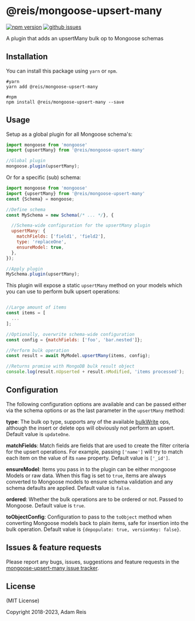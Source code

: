 # @reis/mongoose-upsert-many

[![npm version](https://img.shields.io/npm/v/@reis/mongoose-upsert-many.svg)](https://www.npmjs.com/package/@reis/mongoose-upsert-many)
[![github issues](https://img.shields.io/github/issues/adamreisnz/mongoose-upsert-many.svg)](https://github.com/adamreisnz/mongoose-upsert-many/issues)


A plugin that adds an upsertMany bulk op to Mongoose schemas

## Installation

You can install this package using `yarn` or `npm`.

```shell
#yarn
yarn add @reis/mongoose-upsert-many

#npm
npm install @reis/mongoose-upsert-many --save
```

## Usage

Setup as a global plugin for all Mongoose schema's:

```js
import mongoose from 'mongoose'
import {upsertMany} from '@reis/mongoose-upsert-many'

//Global plugin
mongoose.plugin(upsertMany);
```

Or for a specific (sub) schema:

```js
import mongoose from 'mongoose'
import {upsertMany} from '@reis/mongoose-upsert-many'
const {Schema} = mongoose;

//Define schema
const MySchema = new Schema(/* ... */}, {

  //Schema-wide configuration for the upsertMany plugin
  upsertMany: {
    matchFields: ['field1', 'field2'],
    type: 'replaceOne',
    ensureModel: true,
  },
});

//Apply plugin
MySchema.plugin(upsertMany);
```

This plugin will expose a static `upsertMany` method on your models which you
can use to perform bulk upsert operations:

```js

//Large amount of items
const items = [
  ...
];

//Optionally, overwrite schema-wide configuration
const config = {matchFields: ['foo', 'bar.nested']};

//Perform bulk operation
const result = await MyModel.upsertMany(items, config);

//Returns promise with MongoDB bulk result object
console.log(result.nUpserted + result.nModified, 'items processed');
```

## Configuration

The following configuration options are available and can be passed either via the schema options or as the last parameter in the `upsertMany` method:

**type**: The bulk op type, supports any of the available [bulkWrite](https://docs.mongodb.com/manual/reference/method/db.collection.bulkWrite) ops, although the insert or delete ops will obviously not perform an upsert. Default value is `updateOne`.

**matchFields**: Match fields are fields that are used to create the filter criteria for the upsert operations. For example, passing `['name']` will try to match each item on the value of its `name` property. Default value is `['_id']`.

**ensureModel**: Items you pass in to the plugin can be either mongoose Models or raw data. When this flag is set to `true`, items are always converted
to Mongoose models to ensure schema validation and any schema defaults are applied. Default value is `false`.

**ordered**: Whether the bulk operations are to be ordered or not. Passed to Mongoose. Default value is `true`.

**toObjectConfig**: Configuration to pass to the `toObject` method when converting Mongoose models back to plain items, safe for insertion into the bulk operation. Default value is `{depopulate: true, versionKey: false}`.

## Issues & feature requests

Please report any bugs, issues, suggestions and feature requests in the [mongoose-upsert-many issue tracker](https://github.com/adamreisnz/mongoose-upsert-many/issues).

## License

(MIT License)

Copyright 2018-2023, Adam Reis
